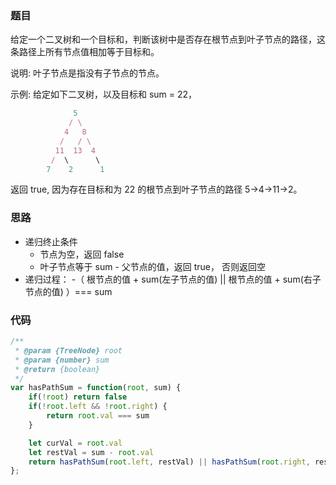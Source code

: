 ### 题目
给定一个二叉树和一个目标和，判断该树中是否存在根节点到叶子节点的路径，这条路径上所有节点值相加等于目标和。

说明: 叶子节点是指没有子节点的节点。

示例: 
给定如下二叉树，以及目标和 sum = 22，
```js
              5
             / \
            4   8
           /   / \
          11  13  4
         /  \      \
        7    2      1
```
返回 true, 因为存在目标和为 22 的根节点到叶子节点的路径 5->4->11->2。

### 思路
- 递归终止条件
  - 节点为空，返回 false
  - 叶子节点等于 sum - 父节点的值，返回 true， 否则返回空
- 递归过程：
  -（ 根节点的值 + sum(左子节点的值) || 根节点的值 + sum(右子节点的值) ）=== sum


### 代码
```js
/**
 * @param {TreeNode} root
 * @param {number} sum
 * @return {boolean}
 */
var hasPathSum = function(root, sum) {
    if(!root) return false
    if(!root.left && !root.right) {
        return root.val === sum
    }    

    let curVal = root.val
    let restVal = sum - root.val
    return hasPathSum(root.left, restVal) || hasPathSum(root.right, restVal)
};
```